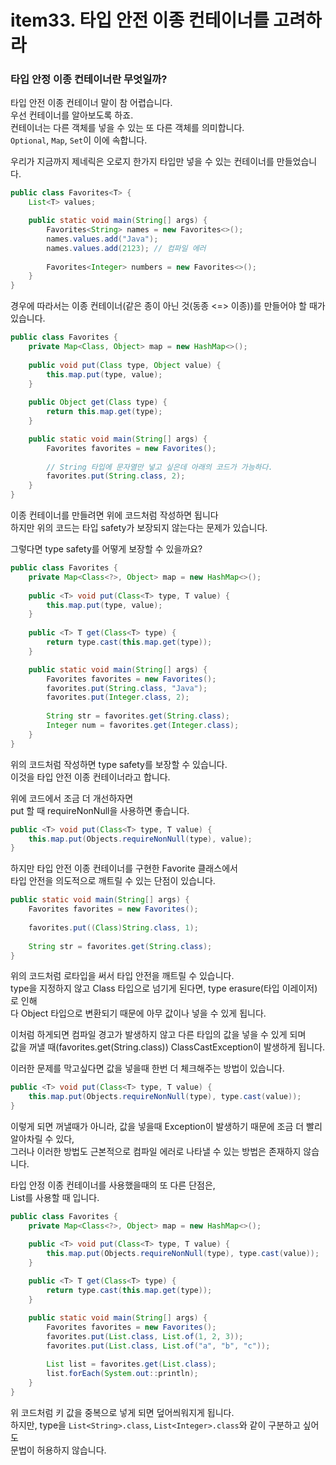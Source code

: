 # item33. 타입 안전 이종 컨테이너를 고려하라

### 타입 안정 이종 컨테이너란 무엇일까?
타입 안전 이종 컨테이너 말이 참 어렵습니다.</br>
우선 컨테이너를 알아보도록 하죠.</br>
컨테이너는 다른 객체를 넣을 수 있는 또 다른 객체를 의미합니다.</br>
`Optional`, `Map`, `Set`이 이에 속합니다.

우리가 지금까지 제네릭은 오로지 한가지 타입만 넣을 수 있는 컨테이너를 만들었습니다.</br>

```java
public class Favorites<T> {
    List<T> values;

	public static void main(String[] args) {
        Favorites<String> names = new Favorites<>();
		names.values.add("Java");
		names.values.add(2123); // 컴파일 에러
		
        Favorites<Integer> numbers = new Favorites<>();
	}
}
```

경우에 따라서는 이종 컨테이너(같은 종이 아닌 것(동종 <=> 이종))를 만들어야 할 때가 있습니다.</br>

```java
public class Favorites {
	private Map<Class, Object> map = new HashMap<>();
	
	public void put(Class type, Object value) {
		this.map.put(type, value);
    }
	
	public Object get(Class type) {
        return this.map.get(type);
    }

	public static void main(String[] args) {
		Favorites favorites = new Favorites();
		
		// String 타입에 문자열만 넣고 싶은데 아래의 코드가 가능하다.
		favorites.put(String.class, 2);
	}
}
```
이종 컨테이너를 만들려면 위에 코드처럼 작성하면 됩니다</br>
하지만 위의 코드는 타입 safety가 보장되지 않는다는 문제가 있습니다.</br>

그렇다면 type safety를 어떻게 보장할 수 있을까요?</br>
```java
public class Favorites {
	private Map<Class<?>, Object> map = new HashMap<>();
	
	public <T> void put(Class<T> type, T value) {
		this.map.put(type, value);
    }
	
	public <T> T get(Class<T> type) {
        return type.cast(this.map.get(type));
    }

	public static void main(String[] args) {
		Favorites favorites = new Favorites();
        favorites.put(String.class, "Java");
        favorites.put(Integer.class, 2);
		
		String str = favorites.get(String.class);
		Integer num = favorites.get(Integer.class);
	}
}
```
위의 코드처럼 작성하면 type safety를 보장할 수 있습니다.</br>
이것을 타입 안전 이종 컨테이너라고 합니다.</br>

위에 코드에서 조금 더 개선하자면</br>
put 할 때 requireNonNull을 사용하면 좋습니다.</br>
```java
public <T> void put(Class<T> type, T value) {
    this.map.put(Objects.requireNonNull(type), value);
}
```

하지만 타입 안전 이종 컨테이너를 구현한 Favorite 클래스에서</br>
타입 안전을 의도적으로 깨트릴 수 있는 단점이 있습니다.

```java
public static void main(String[] args) {
    Favorites favorites = new Favorites();
	
    favorites.put((Class)String.class, 1);
    
    String str = favorites.get(String.class);
}
```

위의 코드처럼 로타입을 써서 타입 안전을 깨트릴 수 있습니다.</br>
type을 지정하지 않고 Class 타입으로 넘기게 된다면, type erasure(타입 이레이저)로 인해</br>
다 Object 타입으로 변환되기 때문에 아무 값이나 넣을 수 있게 됩니다.</br>

이처럼 하게되면 컴파일 경고가 발생하지 않고 다른 타입의 값을 넣을 수 있게 되며</br>
값을 꺼낼 때(favorites.get(String.class)) ClassCastException이 발생하게 됩니다.

이러한 문제를 막고싶다면 값을 넣을때 한번 더 체크해주는 방법이 있습니다.</br>
```java
public <T> void put(Class<T> type, T value) {
    this.map.put(Objects.requireNonNull(type), type.cast(value));
}
```
이렇게 되면 꺼낼때가 아니라, 값을 넣을때 Exception이 발생하기 때문에 조금 더 빨리 알아차릴 수 있다,</br>
그러나 이러한 방법도 근본적으로 컴파일 에러로 나타낼 수 있는 방법은 존재하지 않습니다.

타입 안정 이종 컨테이너를 사용했을때의 또 다른 단점은,</br>
List를 사용할 때 입니다.

```java
public class Favorites {
	private Map<Class<?>, Object> map = new HashMap<>();

	public <T> void put(Class<T> type, T value) {
		this.map.put(Objects.requireNonNull(type), type.cast(value));
	}
	
	public <T> T get(Class<T> type) {
        return type.cast(this.map.get(type));
    }

	public static void main(String[] args) {
		Favorites favorites = new Favorites();
		favorites.put(List.class, List.of(1, 2, 3));
		favorites.put(List.class, List.of("a", "b", "c"));
		
		List list = favorites.get(List.class);
		list.forEach(System.out::println);
	}
}
```
위 코드처럼 키 값을 중복으로 넣게 되면 덮어씌워지게 됩니다.</br>
하지만, type을 `List<String>.class`, `List<Integer>.class`와 같이 구분하고 싶어도</br>
문법이 허용하지 않습니다.


